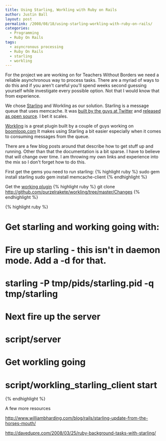 ```yaml
---
title: Using Starling, Workling with Ruby on Rails
author: Justin Ball
layout: post
permalink: /2008/08/18/using-starling-workling-with-ruby-on-rails/
categories:
  - Programming
  - Ruby On Rails
tags:
  - asyncronous processing
  - Ruby On Rails
  - starling
  - workling
---
```

For the project we are working on for Teachers Without Borders we need a reliable asynchronous way to process tasks. There are a myriad of ways to do this and if you aren't careful you'll spend weeks second guessing yourself while investigate every possible option. Not that I would know that from experience.

We chose [Starling][1] and Workling as our solution. Starling is a message queue that uses memcache. It was [built by the guys at Twitter][2] and [released as open source][3]. I bet it scales.

 [1]: http://rubyforge.org/projects/starling/
 [2]: http://dev.twitter.com/2008/01/announcing-starling.html
 [3]: http://blog.twitter.com/2008/01/twitters-starling-released-as-open.html

[Workling][4] is a great plugin built by a couple of guys working on [boomloop.com][5] It makes using Starling a bit easier especially when it comes to consuming messages from the queue.

 [4]: http://playtype.net/past/2008/2/6/starling_and_asynchrous_tasks_in_ruby_on_rails/
 [5]: http://boomloop.com

There are a few blog posts around that describe how to get stuff up and running. Other than that the documentation is a bit sparse. I have to believe that will change over time. I am throwing my own links and experience into the mix so I don't forget how to do this.

First get the gems you need to run starling:
{% highlight ruby %}
sudo gem install starling
sudo gem install memcache-client
{% endhighlight %}

Get the [working plugin][6]
{% highlight ruby %}
git clone http://github.com/purzelrakete/workling/tree/master/Changes
{% endhighlight %}

 [6]: http://github.com/purzelrakete/workling/tree/master/Changes

{% highlight ruby %}
# Get starling and working going with:
#
# Fire up starling - this isn't in daemon mode. Add a -d for that.
# starling -P tmp/pids/starling.pid -q tmp/starling
#
# Next fire up the server
# script/server
#
# Get workling going
# script/workling\_starling\_client start
{% endhighlight %}

A few more resources

http://www.williambharding.com/blog/rails/starling-update-from-the-horses-mouth/

http://davedupre.com/2008/03/25/ruby-background-tasks-with-starling/